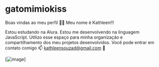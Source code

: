 # gatomimiokiss

Boas vindas ao meu perfil 💙💙
Meu nome é Kathleen!!!

Estou estudando na Alura.
Estou me desenvolvendo na linguagem JavaScript.
Utilizo esse espaço para minha organização e compartilhamento dos meu projetos desenvolvidos.
Você pode entrar em contato comigo 📫
kathleensouzad@gmail.com 💙

[![image](https://github.com/catmimiokiss/gatomimiokiss/assets/171030897/4c45f6f2-2b26-4807-9870-7332e1800e18)]

